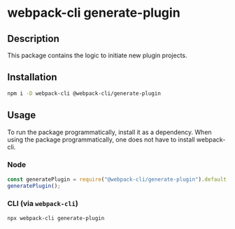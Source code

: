 # webpack-cli generate-plugin

## Description

This package contains the logic to initiate new plugin projects.

## Installation

```bash
npm i -D webpack-cli @webpack-cli/generate-plugin
```

## Usage

To run the package programmatically, install it as a dependency. When using the package programmatically, one does not have to install webpack-cli.

### Node
```js
const generatePlugin = require("@webpack-cli/generate-plugin").default;
generatePlugin();
```

### CLI (via `webpack-cli`)
```bash
npx webpack-cli generate-plugin
```